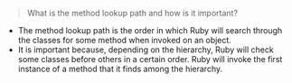 > What is the method lookup path and how is it important?

- The method lookup path is the order in which Ruby will search through the classes for some method when invoked on an object.
- It is important because, depending on the hierarchy, Ruby will check some classes before others in a certain order. Ruby will invoke the first instance of a method that it finds among the hierarchy.
